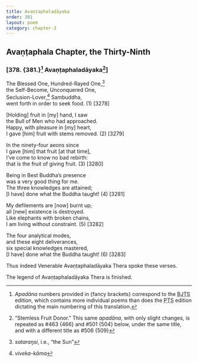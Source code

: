 ```yaml
---
title: Avaṇṭaphaladāyaka
order: 381
layout: poem
category: chapter-3
---
```


## Avaṇṭaphala Chapter, the Thirty-Ninth

### \[378. {381.}[^1] Avaṇṭaphaladāyaka[^2]\]

The Blessed One, Hundred-Rayed One,[^3]  
the Self-Become, Unconquered One,  
Seclusion-Lover,[^4] Sambuddha,  
went forth in order to seek food. (1) \[3278\]

\[Holding\] fruit in \[my\] hand, I saw  
the Bull of Men who had approached.  
Happy, with pleasure in \[my\] heart,  
I gave \[him\] fruit with stems removed. (2) \[3279\]

In the ninety-four aeons since  
I gave \[him\] that fruit \[at that time\],  
I’ve come to know no bad rebirth:  
that is the fruit of giving fruit. (3) \[3280\]

Being in Best Buddha’s presence  
was a very good thing for me.  
The three knowledges are attained;  
\[I have\] done what the Buddha taught! (4) \[3281\]

My defilements are \[now\] burnt up;  
all \[new\] existence is destroyed.  
Like elephants with broken chains,  
I am living without constraint. (5) \[3282\]

The four analytical modes,  
and these eight deliverances,  
six special knowledges mastered,  
\[I have\] done what the Buddha taught! (6) \[3283\]

Thus indeed Venerable Avaṇṭaphaladāyaka Thera spoke these verses.

The legend of Avaṇṭaphaladāyaka Thera is finished.

[^1]: *Apadāna* numbers provided in {fancy brackets} correspond to the <abbr title="Buddha Jayanthi Tripitaka Series">BJTS</abbr> edition, which contains more individual poems than does the <abbr title="Pali Text Society">PTS</abbr> edition dictating the main numbering of this translation.

[^2]: “Stemless Fruit Donor.” This same *apadāna*, with only slight changes, is repeated as \#463 {466} and \#501 {504} below, under the same title, and with a different title as \#506 {509}

[^3]: *sataraŋsi*, i.e., “the Sun”

[^4]: *viveka-kāma*
